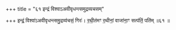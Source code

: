 +++
title = "६१ इन्द्रं विश्वाऽअवीवृधन्त्समुद्रव्यचसम्"

+++
इन्द्रं॒ विश्वा॑ऽअवीवृधन्त्समु॒द्रव्य॑चसं॒ गिरः॑। र॒थी॒त॑मꣳ र॒थीनां॒ वाजा॑ना॒ꣳ सत्प॑तिं॒ पति॑म् ॥६१ ॥